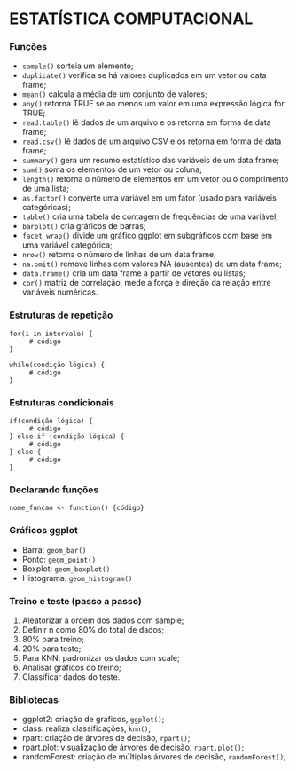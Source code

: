# ESTATÍSTICA COMPUTACIONAL

### Funções
- ```sample()``` sorteia um elemento;
- ```duplicate()``` verifica se há valores duplicados em um vetor ou data frame;
- ```mean()``` calcula a média de um conjunto de valores;
- ```any()``` retorna TRUE se ao menos um valor em uma expressão lógica for TRUE;
- ```read.table()``` lê dados de um arquivo e os retorna em forma de data frame;
- ```read.csv()``` lê dados de um arquivo CSV e os retorna em forma de data frame;
- ```summary()``` gera um resumo estatístico das variáveis de um data frame;
- ```sum()``` soma os elementos de um vetor ou coluna;
- ```length()``` retorna o número de elementos em um vetor ou o comprimento de uma lista;
- ```as.factor()``` converte uma variável em um fator (usado para variáveis categóricas);
- ```table()``` cria uma tabela de contagem de frequências de uma variável;
- ```barplot()``` cria gráficos de barras;
- ```facet_wrap()``` divide um gráfico ggplot em subgráficos com base em uma variável categórica;
- ```nrow()``` retorna o número de linhas de um data frame;
- ```na.omit()``` remove linhas com valores NA (ausentes) de um data frame;
- ```data.frame()``` cria um data frame a partir de vetores ou listas;
- ```cor()``` matriz de correlação, mede a força e direção da relação entre variáveis numéricas.


### Estruturas de repetição
```
for(i in intervalo) {
     # código
}
```
```
while(condição lógica) {
     # código
}
```

### Estruturas condicionais
```
if(condição lógica) {
     # código
} else if (condição lógica) {
     # código
} else {
     # código
}
```

### Declarando funções
```nome_funcao <- function() {código}```

### Gráficos ggplot
- Barra: ```geom_bar()```
- Ponto: ```geom_point()```
- Boxplot: ```geom_boxplot()```
- Histograma: ```geom_histogram()```


### Treino e teste (passo a passo)
1) Aleatorizar a ordem dos dados com sample;
2) Definir n como 80% do total de dados;
3) 80% para treino;
4) 20% para teste;
5) Para KNN: padronizar os dados com scale;
6) Analisar gráficos do treino;
7) Classificar dados do teste.


### Bibliotecas
- ggplot2: criação de gráficos, ```ggplot()```;
- class: realiza classificações, ```knn()```;
- rpart: criação de árvores de decisão, ```rpart()```;
- rpart.plot: visualização de árvores de decisão, ```rpart.plot()```;
- randomForest: criação de múltiplas árvores de decisão, ```randomForest()```;

